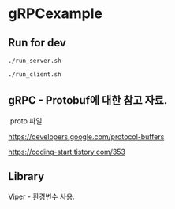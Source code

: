 # gRPCexample

## Run for dev

~~~
./run_server.sh

./run_client.sh
~~~



## gRPC - Protobuf에 대한 참고 자료.
 .proto 파일
 
 https://developers.google.com/protocol-buffers
 
 https://coding-start.tistory.com/353
 
 
 ## Library
 
 [Viper](https://github.com/spf13/viper) - 환경변수 사용.
